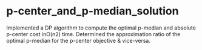 # p-center_and_p-median_solution
 Implemented a DP algorithm to compute the optimal p-median and absolute p-center cost inO(n2) time. Determined the approximation ratio of the optimal p-median for the p-center objective & vice-versa.
